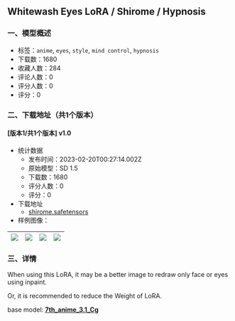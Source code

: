 ## Whitewash Eyes LoRA / Shirome / Hypnosis
### 一、模型概述

- 标签：`anime`, `eyes`, `style`, `mind control`, `hypnosis`
- 下载数：1680
- 收藏人数：284
- 评论人数：0
- 评分人数：0
- 评分：0

### 二、下载地址（共1个版本）

#### [版本1/共1个版本] v1.0

- 统计数据
  - 发布时间：2023-02-20T00:27:14.002Z
  - 原始模型：SD 1.5
  - 下载数：1680
  - 评分人数：0
  - 评分：0
- 下载地址
  - [shirome.safetensors](https://civitai.com/api/download/models/10872)
- 样例图像：

| <img src="https://image.civitai.com/xG1nkqKTMzGDvpLrqFT7WA/22fb8435-f6f2-49ba-1ab2-1abcc3c8b900/width=450/105089.jpeg" /> | <img src="https://image.civitai.com/xG1nkqKTMzGDvpLrqFT7WA/3dafa557-bddf-41a0-9c98-4f94ea2fa800/width=450/105097.jpeg" /> | <img src="https://image.civitai.com/xG1nkqKTMzGDvpLrqFT7WA/437872f3-fae4-458d-63f6-4cc508065d00/width=450/105096.jpeg" /> | <img src="https://image.civitai.com/xG1nkqKTMzGDvpLrqFT7WA/d4f4cdc4-8926-4447-38a1-deeb53eeb900/width=450/105095.jpeg" /> |
| ---- | ---- | ---- | ---- |


### 三、详情
<p>When using this LoRA, it may be a better image to redraw only face or eyes using inpaint.</p><p>Or, it is recommended to reduce the Weight of LoRA.</p><p>base model: <a target="_blank" rel="ugc" href="https://huggingface.co/syaimu/7th_test"><strong><u>7th_anime_3.1_Cg</u></strong></a></p>